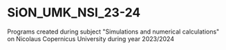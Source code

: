 # SiON_UMK_NSI_23-24
Programs created during subject "Simulations and numerical calculations" on Nicolaus Copernicus University during year 2023/2024

